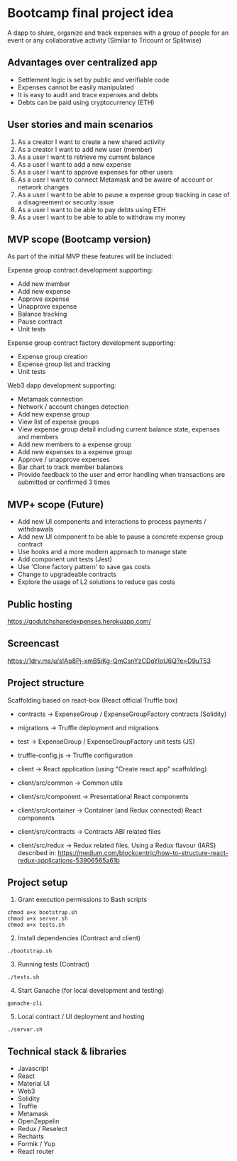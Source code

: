 
# Bootcamp final project idea

A dapp to share, organize and track expenses with a group of people for an event or any collaborative activity (Similar to Tricount or Splitwise)

## Advantages over centralized app

* Settlement logic is set by public and verifiable code 
* Expenses cannot be easily manipulated 
* It is easy to audit and trace expenses and debts
* Debts can be paid using cryptocurrency (ETH)

## User stories and main scenarios

1. As a creator I want to create a new shared activity
2. As a creator I want to add new user (member)
3. As a user I want to retrieve my current balance
4. As a user I want to add a new expense
5. As a user I want to approve expenses for other users
6. As a user I want to connect Metamask and be aware of account or network changes
7. As a user I want to be able to pause a expense group tracking in case of a disagreement or security issue
8. As a user I want to be able to pay debts using ETH
9. As a user I want to be able to able to withdraw my money

## MVP scope (Bootcamp version)

As part of the initial MVP these features will be included:

Expense group contract development supporting:

- Add new member
- Add new expense
- Approve expense
- Unapprove expense
- Balance tracking
- Pause contract
- Unit tests

Expense group contract factory development supporting:

- Expense group creation
- Expense group list and tracking
- Unit tests

Web3 dapp development supporting:

- Metamask connection 
- Network / account changes detection
- Add new expense group
- View list of expense groups
- View expense group detail including current balance state, expenses and members
- Add new members to a expense group
- Add new expenses to a expense group
- Approve / unapprove expenses
- Bar chart to track member balances
- Provide feedback to the user and error handling when transactions are submitted or confirmed 3 times
  
## MVP+ scope (Future)

- Add new UI components and interactions to process payments / withdrawals
- Add new UI component to be able to pause a concrete expense group contract
- Use hooks and a more modern approach to manage state
- Add component unit tests (Jest)
- Use 'Clone factory pattern' to save gas costs
- Change to upgradeable contracts 
- Explore the usage of L2 solutions to reduce gas costs
## Public hosting

https://godutchsharedexpenses.herokuapp.com/

## Screencast

https://1drv.ms/u/s!Ap8Pj-xmB5iKg-QmCsnYzCDoYloU6Q?e=D9uT53

## Project structure

Scaffolding based on react-box (React official Truffle box)

* contracts → ExpenseGroup / ExpenseGroupFactory contracts (Solidity)
* migrations → Truffle deployment and migrations
* test → ExpenseGroup / ExpenseGroupFactory unit tests (JS)
* truffle-config.js → Truffle configuration

* client → React application (using "Create react app" scaffolding)
* client/src/common → Common utils
* client/src/component → Presentational React components
* client/src/container → Container (and Redux connected) React components
* client/src/contracts → Contracts ABI related files
* client/src/redux → Redux related files. Using a Redux flavour (IARS) described in: https://medium.com/blockcentric/how-to-structure-react-redux-applications-53906565a61b

## Project setup

1. Grant execution permissions to Bash scripts
```
chmod u+x bootstrap.sh
chmod u+x server.sh
chmod u+x tests.sh
```
2. Install dependencies (Contract and client)
```
./bootstrap.sh
```
3. Running tests (Contract)
```
./tests.sh
```
4. Start Ganache (for local development and testing)
```
ganache-cli
```
5. Local contract / UI deployment and hosting
```
./server.sh
```

## Technical stack & libraries

* Javascript
* React
* Material UI
* Web3
* Solidity
* Truffle
* Metamask
* OpenZeppelin
* Redux / Reselect
* Recharts
* Formik / Yup
* React router  